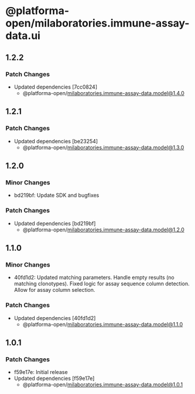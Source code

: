 # @platforma-open/milaboratories.immune-assay-data.ui

## 1.2.2

### Patch Changes

- Updated dependencies [7cc0824]
  - @platforma-open/milaboratories.immune-assay-data.model@1.4.0

## 1.2.1

### Patch Changes

- Updated dependencies [be23254]
  - @platforma-open/milaboratories.immune-assay-data.model@1.3.0

## 1.2.0

### Minor Changes

- bd219bf: Update SDK and bugfixes

### Patch Changes

- Updated dependencies [bd219bf]
  - @platforma-open/milaboratories.immune-assay-data.model@1.2.0

## 1.1.0

### Minor Changes

- 40fd1d2: Updated matching parameters. Handle empty results (no matching clonotypes). Fixed logic for assay sequence column detection. Allow for assay column selection.

### Patch Changes

- Updated dependencies [40fd1d2]
  - @platforma-open/milaboratories.immune-assay-data.model@1.1.0

## 1.0.1

### Patch Changes

- f59e17e: Initial release
- Updated dependencies [f59e17e]
  - @platforma-open/milaboratories.immune-assay-data.model@1.0.1
